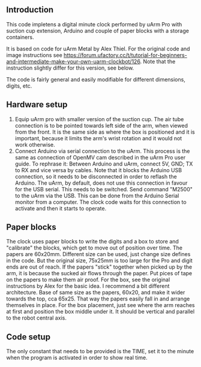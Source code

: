 ## Introduction

This code impletens a digital minute clock performed by uArm Pro with suction cup extension, Arduino and couple of paper blocks with a storage containers.

It is based on code for uArm Metal by Alex Thiel. For the original code and image instructions see https://forum.ufactory.cc/t/tutorial-for-beginners-and-intermediate-make-your-own-uarm-clockbot/126. Note that the instruction slightly differ for this version, see below.

The code is fairly general and easily modifiable for different dimensions, digits, etc.

## Hardware setup

1) Equip uArm pro with smaller version of the suction cup. The air tube connection is to be pointed towards left side of the arm, when viewed from the front. It is the same side as where the box is positioned and it is important, because it limits the arm's wrist rotation and it would not work otherwise. 
2) Connect Arduino via serial connection to the uArm. This process is the same as connection of OpenMV cam described in the uArm Pro user guide. To rephrase it: Between Arduino and uArm, connect 5V, GND; TX to RX and vice versa by cables. Note that it blocks the Arduino USB connection, so it needs to be disconnected in order to reflash the Arduino. The uArm, by default, does not use this connection in favour for the USB serial. This needs to be switched. Send command "M2500" to the uArm via the USB. This can be done from the Arduino Serial monitor from a computer. The clock code waits for this connection to activate and then it starts to operate.

## Paper blocks

The clock uses paper blocks to write the digits and a box to store and "calibrate" the blocks, which get to move out of position over time.
The papers are 60x20mm. Different size can be used, just change size defines in the code. But the original size, 75x25mm is too large for the Pro and digit ends are out of reach. If the papers "stick" together when picked up by the arm, it is because the sucked air flows through the paper. Put pices of tape on the papers to make them air proof. 
For the box, see the original instructions by Alex for the basic idea. I recommend a bit different architecture. Base of same size as the papers, 60x20, and make it wider towards the top, cca 65x25. That way the papers easily fall in and arrange themselves in place.
For the box placement, just see where the arm reaches at first and position the box middle under it. It should be vertical and parallel to the robot central axis.

## Code setup

The only constant that needs to be provided is the TIME, set it to the minute when the program is activated in order to show real time.